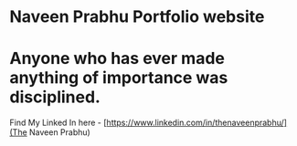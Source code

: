 # Naveen Prabhu Portfolio website

# Anyone who has ever made anything of importance was disciplined.

Find My Linked In here - [https://www.linkedin.com/in/thenaveenprabhu/](The Naveen Prabhu)
